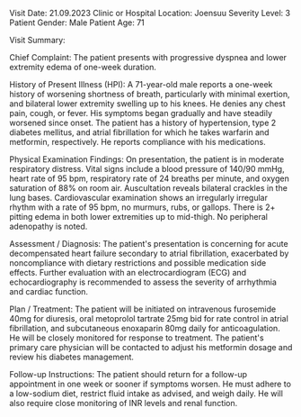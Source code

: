 Visit Date: 21.09.2023
Clinic or Hospital Location: Joensuu
Severity Level: 3
Patient Gender: Male
Patient Age: 71

Visit Summary:

Chief Complaint: The patient presents with progressive dyspnea and lower extremity edema of one-week duration.

History of Present Illness (HPI): A 71-year-old male reports a one-week history of worsening shortness of breath, particularly with minimal exertion, and bilateral lower extremity swelling up to his knees. He denies any chest pain, cough, or fever. His symptoms began gradually and have steadily worsened since onset. The patient has a history of hypertension, type 2 diabetes mellitus, and atrial fibrillation for which he takes warfarin and metformin, respectively. He reports compliance with his medications.

Physical Examination Findings: On presentation, the patient is in moderate respiratory distress. Vital signs include a blood pressure of 140/90 mmHg, heart rate of 95 bpm, respiratory rate of 24 breaths per minute, and oxygen saturation of 88% on room air. Auscultation reveals bilateral crackles in the lung bases. Cardiovascular examination shows an irregularly irregular rhythm with a rate of 95 bpm, no murmurs, rubs, or gallops. There is 2+ pitting edema in both lower extremities up to mid-thigh. No peripheral adenopathy is noted.

Assessment / Diagnosis: The patient's presentation is concerning for acute decompensated heart failure secondary to atrial fibrillation, exacerbated by noncompliance with dietary restrictions and possible medication side effects. Further evaluation with an electrocardiogram (ECG) and echocardiography is recommended to assess the severity of arrhythmia and cardiac function.

Plan / Treatment: The patient will be initiated on intravenous furosemide 40mg for diuresis, oral metoprolol tartrate 25mg bid for rate control in atrial fibrillation, and subcutaneous enoxaparin 80mg daily for anticoagulation. He will be closely monitored for response to treatment. The patient's primary care physician will be contacted to adjust his metformin dosage and review his diabetes management.

Follow-up Instructions: The patient should return for a follow-up appointment in one week or sooner if symptoms worsen. He must adhere to a low-sodium diet, restrict fluid intake as advised, and weigh daily. He will also require close monitoring of INR levels and renal function.
